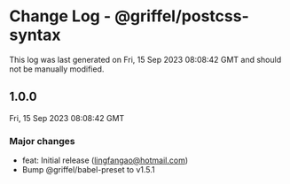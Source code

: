 # Change Log - @griffel/postcss-syntax

This log was last generated on Fri, 15 Sep 2023 08:08:42 GMT and should not be manually modified.

<!-- Start content -->

## 1.0.0

Fri, 15 Sep 2023 08:08:42 GMT

### Major changes

- feat: Initial release (lingfangao@hotmail.com)
- Bump @griffel/babel-preset to v1.5.1

